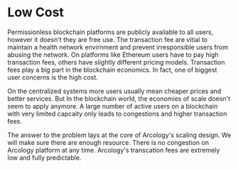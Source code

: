 
# Low Cost

Permissionless blockchain platforms are publicly available to all users, however it doesn't they are free use. The transaction fee are vitial to maintain a health network envirnment and prevent irresponsible users from abusing the network. On platforms like Ethereum users have to pay high transaction fees, others have slightly different pricing models. Transaction fees play a big part in the blockchain economics. In fact, one of biggest user concerns is the high cost.

On the centralized systems more users usually mean cheaper prices and better services. But In the blockchain world, the economies of scale doesn't seem to apply anymore. A large number of active users on a blockchain with very limited capcaity only leads to congestions and higher transaction fees.

The answer to the problem lays at the core of Arcology's scaling design. We will make sure there are enough resource. There is no congestion on Arcology platform at any time. Arcology's transcation fees are extremely low and fully predictable.
